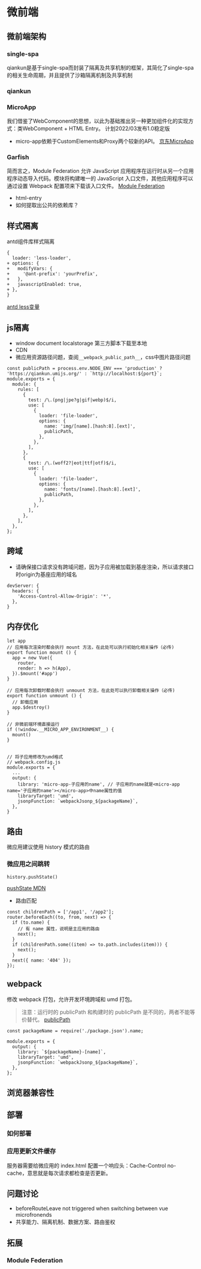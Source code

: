 # 微前端

## 微前端架构
### single-spa
qiankun是基于single-spa而封装了隔离及共享机制的框架，其简化了single-spa的相关生命周期，并且提供了沙箱隔离机制及共享机制


### qiankun
### MicroApp
我们借鉴了WebComponent的思想，以此为基础推出另一种更加组件化的实现方式：类WebComponent + HTML Entry。
计划2022/03发布1.0稳定版
* micro-app依赖于CustomElements和Proxy两个较新的API。
[京东MicroApp](https://segmentfault.com/a/1190000040408399)
### Garfish

简而言之，Module Federation 允许 JavaScript 应用程序在运行时从另一个应用程序动态导入代码。模块将构建唯一的 JavaScript 入口文件，其他应用程序可以通过设置 Webpack 配置项来下载该入口文件。
[Module Federation](https://webpack.js.org/concepts/module-federation/)
- html-entry
- 如何提取出公共的依赖库？
## 样式隔离
antd组件库样式隔离
```
{
  loader: 'less-loader',
+ options: {
+   modifyVars: {
+     '@ant-prefix': 'yourPrefix',
+   },
+   javascriptEnabled: true,
+ },
}
```
[antd less变量](https://github.com/ant-design/ant-design/blob/master/components/style/themes/default.less)

## js隔离
-  window document localstorage  第三方脚本下载至本地
- CDN
- 微应用资源路径问题，查阅`__webpack_public_path__`，css中图片路径问题
```
const publicPath = process.env.NODE_ENV === 'production' ? 'https://qiankun.umijs.org/' : `http://localhost:${port}`;
module.exports = {
  module: {
    rules: [
      {
        test: /\.(png|jpe?g|gif|webp)$/i,
        use: [
          {
            loader: 'file-loader',
            options: {
              name: 'img/[name].[hash:8].[ext]',
              publicPath,
            },
          },
        ],
      },
      {
        test: /\.(woff2?|eot|ttf|otf)$/i,
        use: [
          {
            loader: 'file-loader',
            options: {
              name: 'fonts/[name].[hash:8].[ext]',
              publicPath,
            },
          },
        ],
      },
    ],
  },
};
```

## 跨域
- 请确保接口请求没有跨域问题，因为子应用被加载到基座渲染，所以请求接口时origin为基座应用的域名
```
devServer: {
  headers: {
    'Access-Control-Allow-Origin': '*',
  },
}
```

## 内存优化
```
let app
// 应用每次渲染时都会执行 mount 方法，在此处可以执行初始化相关操作（必传)
export function mount () {
  app = new Vue({
    router,
    render: h => h(App),
  }).$mount('#app')
}

// 应用每次卸载时都会执行 unmount 方法，在此处可以执行卸载相关操作（必传)
export function unmount () {
  // 卸载应用
  app.$destroy()
}

// 非微前端环境直接运行
if (!window.__MICRO_APP_ENVIRONMENT__) {
  mount()
}


// 将子应用修改为umd格式
// webpack.config.js
module.exports = {
  ...
  output: {
    library: 'micro-app-子应用的name', // 子应用的name就是<micro-app name='子应用的name'></micro-app>中name属性的值
    libraryTarget: 'umd',
    jsonpFunction: `webpackJsonp_${packageName}`,
  },
}
```

## 路由
微应用建议使用 history 模式的路由
### 微应用之间跳转
```
history.pushState()
```
[pushState MDN](https://developer.mozilla.org/zh-CN/docs/Web/API/History/pushState)
- 路由匹配
```
const childrenPath = ['/app1', '/app2'];
router.beforeEach((to, from, next) => {
  if (to.name) {
    // 有 name 属性，说明是主应用的路由
    next();
  }
  if (childrenPath.some((item) => to.path.includes(item))) {
    next();
  }
  next({ name: '404' });
});
```


## webpack
修改 webpack 打包，允许开发环境跨域和 umd 打包。
> 注意：运行时的 publicPath 和构建时的 publicPath 是不同的，两者不能等价替代。
[publicPath](https://webpack.docschina.org/guides/public-path/#on-the-fly)
```
const packageName = require('./package.json').name;

module.exports = {
  output: {
    library: `${packageName}-[name]`,
    libraryTarget: 'umd',
    jsonpFunction: `webpackJsonp_${packageName}`,
  },
};
```

## 浏览器兼容性

## 部署
### 如何部署
### 应用更新文件缓存
服务器需要给微应用的 index.html 配置一个响应头：Cache-Control no-cache，意思就是每次请求都检查是否更新。


## 问题讨论
- beforeRouteLeave not triggered when switching between vue microfronends
- 共享能力、隔离机制、数据方案、路由鉴权


## 拓展
### Module Federation